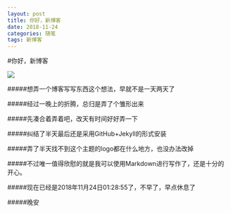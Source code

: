 ```yaml
---
layout: post
title: 你好，新博客
date: 2018-11-24
categories: 随笔
tags: 新博客
---
```


#你好，新博客

![](https://ss0.bdstatic.com/94oJfD_bAAcT8t7mm9GUKT-xh_/timg?image&quality=100&size=b4000_4000&sec=1541411785&di=641f7e57cdb0fb3bd8b91a5b1791d96f&src=http://i0.hdslb.com/bfs/archive/bcfd648f8df13aad215fd5c2bea56cb734ed3d3c.jpg)

#####想弄一个博客写写东西这个想法，早就不是一天两天了

#####经过一晚上的折腾，总归是弄了个雏形出来

#####先凑合着弄着吧，改天有时间好好弄一下

#####纠结了半天最后还是采用GitHub+Jekyll的形式安装

#####弄了半天找不到这个主题的logo都在什么地方，也没办法改掉

#####不过唯一值得欣慰的就是我可以使用Markdown进行写作了，还是十分的开心。

#####现在已经是2018年11月24日01:28:55了，不早了，早点休息了

#####晚安
